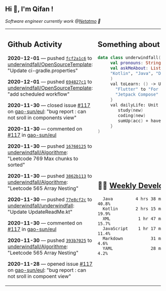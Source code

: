 <h2> Hi 👋, I'm Qifan ! </h2>
<p><em>Software engineer currently work @<a href="https://www.netatmo.com">Netatmo</a> 🔭
</em></p>
<table><tr><td valign="top" rowspan="2">

 ## Github Activity
 <!-- githubActivity starts -->
  **2020-12-01** — pushed [`fcf2a1c6`](https://api.github.com/repos/underwindfall/OpenSourceTemplate/commits/fcf2a1c6d1981284c28da374362e7a73ff1ab7a1) to [underwindfall/OpenSourceTemplate](https://api.github.com/repos/underwindfall/OpenSourceTemplate): "Update ci-gradle.properties"

  **2020-12-01** — pushed [`694827c1`](https://api.github.com/repos/underwindfall/OpenSourceTemplate/commits/694827c13e5c292f02398d25050c847265f5f594) to [underwindfall/OpenSourceTemplate](https://api.github.com/repos/underwindfall/OpenSourceTemplate): "add scheduled workflow"

  **2020-11-30** — closed issue [#117](https://api.github.com/repos/gao-sun/eul/issues/117) on [gao-sun/eul](https://api.github.com/repos/gao-sun/eul): "bug report : can not sroll in components view"

  **2020-11-30** — commented on [#117](https://github.com/gao-sun/eul/issues/117#issuecomment-736079730) in [gao-sun/eul](https://api.github.com/repos/gao-sun/eul)

  **2020-11-30** — pushed [`16760125`](https://api.github.com/repos/underwindfall/Algorithme/commits/167601254a22a17eb1e6569d9e3718b5239de3e7) to [underwindfall/Algorithme](https://api.github.com/repos/underwindfall/Algorithme): "Leetcode 769 Max chunks to sorted"

  **2020-11-30** — pushed [`3862b113`](https://api.github.com/repos/underwindfall/Algorithme/commits/3862b113f279e1cff173d31261a83b509c5dc6e6) to [underwindfall/Algorithme](https://api.github.com/repos/underwindfall/Algorithme): "Leetcode 565 Array Nesting"

  **2020-11-30** — pushed [`77e8cf2c`](https://api.github.com/repos/underwindfall/underwindfall/commits/77e8cf2c8d84fcf7b06587794e96b380f514ffab) to [underwindfall/underwindfall](https://api.github.com/repos/underwindfall/underwindfall): "Update UpdateReadMe.kt"

  **2020-11-30** — commented on [#117](https://github.com/gao-sun/eul/issues/117#issuecomment-736012574) in [gao-sun/eul](https://api.github.com/repos/gao-sun/eul)

  **2020-11-30** — pushed [`393b7025`](https://api.github.com/repos/underwindfall/Algorithme/commits/393b7025594016b91d01c9f673da106c09fbc6b1) to [underwindfall/Algorithme](https://api.github.com/repos/underwindfall/Algorithme): "Leetcode 565 Array Nesting"

  **2020-11-28** — opened issue [#117](https://api.github.com/repos/gao-sun/eul/issues/117) on [gao-sun/eul](https://api.github.com/repos/gao-sun/eul): "bug report : can not sroll in compoent view"
 <!-- githubActivity ends -->
 </td><td valign="top">

 ## Something about me
 <!-- profile starts -->
 ```kotlin
 data class underwindfall(
      val pronouns: String = "he|him",
      val askMeAbout: List<String> = listOf(
      "Kotlin", "Java", "Dart","Javascript", "Typescript"
      )
      val toLearn: () -> Unit = {
        "Flutter" to "For Fun",
        "Jetpack Compose" to "Future"
      }
      val dailyLife: Unit = (0..end).reduce { acc, new ->
         study(new)
         coding(new)
         sumUp(acc) + haveFun(new)
      }
 )
 ```
 <!-- profile ends -->
 </td></tr><tr><td valign="top">

 ## 🏊‍♂️ <a href="https://gist.github.com/underwindfall/377ee88ba1fabd1e93516e48ca9c61eb" target="_blank">Weekly Development Breakdown</a>
  <!-- codeTime starts -->
  ```text
    Java         4 hrs 38 mins  █████████████░░░░░░░░░░░  40.8%
    Kotlin       2 hrs 15 mins  ████████░░░░░░░░░░░░░░░░  19.9%
    XML           1 hr 47 mins  ███████░░░░░░░░░░░░░░░░░  15.7%
    JavaScript    1 hr 17 mins  ██████░░░░░░░░░░░░░░░░░░  11.4%
    Markdown           31 mins  ████░░░░░░░░░░░░░░░░░░░░   4.6%
    YAML               28 mins  ████░░░░░░░░░░░░░░░░░░░░   4.2%
  ```
  <!-- codeTime starts -->
  </td></tr></table>